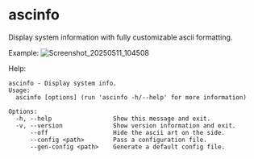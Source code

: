 # ascinfo

Display system information with fully customizable ascii formatting.

Example:
![Screenshot_20250511_104508](https://github.com/user-attachments/assets/d1617683-b06e-482e-adf4-020772da32fa)

Help:
```
ascinfo - Display system info.
Usage:
  ascinfo [options] (run 'ascinfo -h/--help' for more information)

Options:
  -h, --help                 Show this message and exit.
  -v, --version              Show version information and exit.
      --off                  Hide the ascii art on the side.
      --config <path>        Pass a configuration file.
      --gen-config <path>    Generate a default config file.
```

